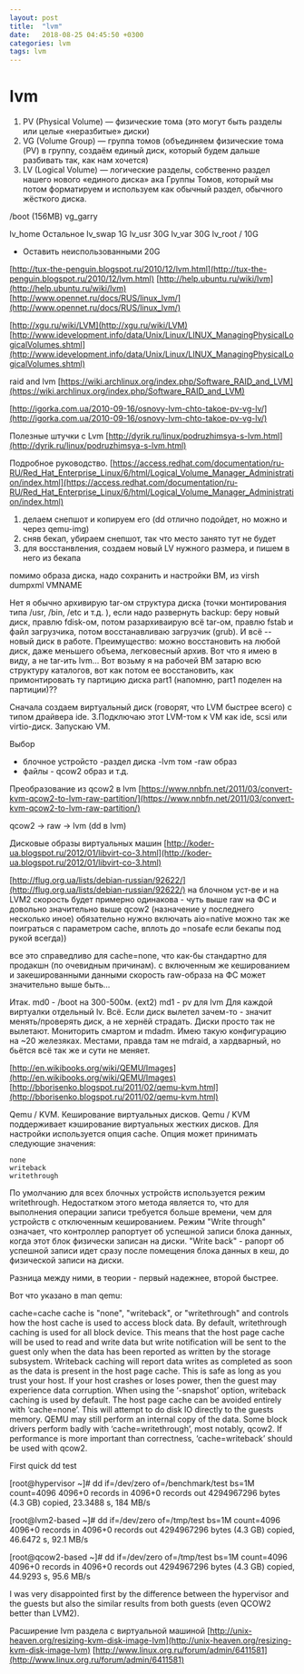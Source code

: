 ```yaml
---
layout: post
title:  "lvm"
date:   2018-08-25 04:45:50 +0300
categories: lvm
tags: lvm
---
```


# lvm
1. PV (Physical Volume) — физические тома (это могут быть разделы или целые «неразбитые» диски)
2. VG (Volume Group) — группа томов (объединяем физические тома (PV) в группу, создаём единый диск,
 который будем дальше разбивать так, как нам хочется)
3. LV (Logical Volume) — логические разделы, собственно раздел нашего нового «единого диска» ака Группы Томов,
 который мы потом форматируем и используем как обычный раздел, обычного жёсткого диска.

/boot  (156MB)
vg_garry

lv_home			Остальное
lv_swap			1G
lv_usr			30G
lv_var			30G
lv_root /		10G
+ Оставить неиспользованными 20G








[http://tux-the-penguin.blogspot.ru/2010/12/lvm.html](http://tux-the-penguin.blogspot.ru/2010/12/lvm.html)
[http://help.ubuntu.ru/wiki/lvm](http://help.ubuntu.ru/wiki/lvm)
[http://www.opennet.ru/docs/RUS/linux_lvm/](http://www.opennet.ru/docs/RUS/linux_lvm/)


[http://xgu.ru/wiki/LVM](http://xgu.ru/wiki/LVM)
[http://www.idevelopment.info/data/Unix/Linux/LINUX_ManagingPhysicalLogicalVolumes.shtml](http://www.idevelopment.info/data/Unix/Linux/LINUX_ManagingPhysicalLogicalVolumes.shtml)

raid and lvm
[https://wiki.archlinux.org/index.php/Software_RAID_and_LVM](https://wiki.archlinux.org/index.php/Software_RAID_and_LVM)






[http://igorka.com.ua/2010-09-16/osnovy-lvm-chto-takoe-pv-vg-lv/](http://igorka.com.ua/2010-09-16/osnovy-lvm-chto-takoe-pv-vg-lv/)





Полезные штучки с Lvm
[http://dyrik.ru/linux/podruzhimsya-s-lvm.html](http://dyrik.ru/linux/podruzhimsya-s-lvm.html)


Подробное руководство.
[https://access.redhat.com/documentation/ru-RU/Red_Hat_Enterprise_Linux/6/html/Logical_Volume_Manager_Administration/index.html](https://access.redhat.com/documentation/ru-RU/Red_Hat_Enterprise_Linux/6/html/Logical_Volume_Manager_Administration/index.html)
















1. делаем снепшот и копируем его (dd отлично подойдет, но можно и через qemu-img)
2. сняв бекап, убираем снепшот, так что место занято тут не будет
3. для восстанвления, создаем новый LV нужного размера, и пишем в него из бекапа

помимо образа диска, надо сохранить и настройки ВМ, из virsh dumpxml VMNAME







Нет я обычно архивирую tar-ом структура диска (точки монтирования типа /usr, /bin, /etc и т.д. ), если надо развернуть 
 backup: беру новый диск, правлю fdisk-ом, потом разархиваирую всё tar-ом, 
правлю fstab и файл загрузчика, потом восстанавливаю загрузчик (grub). И всё -- новый диск в работе. 
Преимущество: можно восстановить на любой диск, даже меньшего объема, легковесный архив. 
Вот что я имею в виду, а не tar-ить lvm... Вот возьму я на рабочей ВМ затарю всю структуру каталогов,
 вот как потом ее восстановить, как примонтировать ту  партицию диска part1 (напомню, part1 поделен на партиции)??








Сначала создаем виртуальный диск (говорят, что LVM быстрее всего) с типом драйвера ide.
 3.Подключаю этот LVM-том к VM как ide, scsi или virtio-диск. Запускаю VM.




Выбор
- блочное устройсто
      -раздел диска
      -lvm том
      -raw образ
- файлы
      - qcow2 образ
	  и т.д.

Преобразование из qcow2 в lvm
[https://www.nnbfn.net/2011/03/convert-kvm-qcow2-to-lvm-raw-partition/](https://www.nnbfn.net/2011/03/convert-kvm-qcow2-to-lvm-raw-partition/)

qcow2 -> raw -> lvm (dd в lvm)

Дисковые образы виртуальных машин
[http://koder-ua.blogspot.ru/2012/01/libvirt-co-3.html](http://koder-ua.blogspot.ru/2012/01/libvirt-co-3.html)


[http://flug.org.ua/lists/debian-russian/92622/](http://flug.org.ua/lists/debian-russian/92622/)
на блочном уст-ве и на LVM2 скорость будет примерно одинакова - 
чуть выше raw на ФС и довольно значительно выше qcow2 (назначение у последнего несколько иное)
обязательно нужно включать aio=native
можно так же поиграться с параметром cache, 
вплоть до =nosafe если бекапы под рукой всегда))

все это справедливо для cache=none, что как-бы стандартно для продакшн (по очевидным причинам).
 с включенным же кешированием и закешированными данными скорость raw-образа на ФС может значительно выше быть...




Итак.
md0 - /boot на 300-500м. (ext2)
md1 - pv для lvm
Для каждой виртуалки отдельный lv.
Всё.
Если диск вылетел зачем-то - значит менять/проверять диск, а не хернёй
страдать. Диски просто так не вылетают.
Мониторить смартом и mdadm.
Имею такую конфигурацию на ~20 железяках. Местами, правда там не mdraid,
а хардварный, но бьётся всё так же и сути не меняет.





[http://en.wikibooks.org/wiki/QEMU/Images](http://en.wikibooks.org/wiki/QEMU/Images)
[http://bborisenko.blogspot.ru/2011/02/qemu-kvm.html](http://bborisenko.blogspot.ru/2011/02/qemu-kvm.html)



 Qemu / KVM. Кеширование виртуальных дисков.
Qemu / KVM поддерживает кэширование виртуальных жестких дисков. Для настройки используется опция cache. Опция может принимать следующие значения:

    none
    writeback
    writethrough

По умолчанию для всех блочных устройств используется режим writethrough. Недостатком этого метода является то, что для выполнения операции записи требуется больше времени, чем для устройств с отключенным кешированием.
Режим "Write through" означает, что контроллер рапортует об успешной записи блока данных, когда этот блок физически записан на диски. "Write back" - рапорт об успешной записи идет сразу после помещения блока данных в кеш, до физической записи на диски.

Разница между ними, в теории - первый надежнее, второй быстрее.

Вот что указано в man qemu:

cache=cache
cache is "none", "writeback", or "writethrough" and controls how the host cache is used to access block data.
By default, writethrough caching is used for all block device. This means that the host page cache will be used to read and write data but write notification will be sent to the guest only when the data has been reported as written by the storage subsystem.
Writeback caching will report data writes as completed as soon as the data is present in the host page cache. This is safe as long as you trust your host. If your host crashes or loses power, then the guest may experience data corruption. When using the ‘-snapshot’ option, writeback caching is used by default.
The host page cache can be avoided entirely with ‘cache=none’. This will attempt to do disk IO directly to the guests memory. QEMU may still perform an internal copy of the data.
Some block drivers perform badly with ‘cache=writethrough’, most notably, qcow2. If performance is more important than correctness, ‘cache=writeback’ should be used with qcow2.



First quick dd test

[root@hypervisor ~]# dd if=/dev/zero of=/benchmark/test bs=1M count=4096
4096+0 records in
4096+0 records out
4294967296 bytes (4.3 GB) copied, 23.3488 s, 184 MB/s

[root@lvm2-based ~]# dd if=/dev/zero of=/tmp/test bs=1M count=4096
4096+0 records in
4096+0 records out
4294967296 bytes (4.3 GB) copied, 46.6472 s, 92.1 MB/s

[root@qcow2-based ~]# dd if=/dev/zero of=/tmp/test bs=1M count=4096
4096+0 records in
4096+0 records out
4294967296 bytes (4.3 GB) copied, 44.9293 s, 95.6 MB/s

I was very disappointed first by the difference between the hypervisor and the guests but also the similar results from both guests (even QCOW2 better than LVM2).







Расширение lvm раздела с виртуальной машиной
[http://unix-heaven.org/resizing-kvm-disk-image-lvm](http://unix-heaven.org/resizing-kvm-disk-image-lvm)
[http://www.linux.org.ru/forum/admin/6411581](http://www.linux.org.ru/forum/admin/6411581)